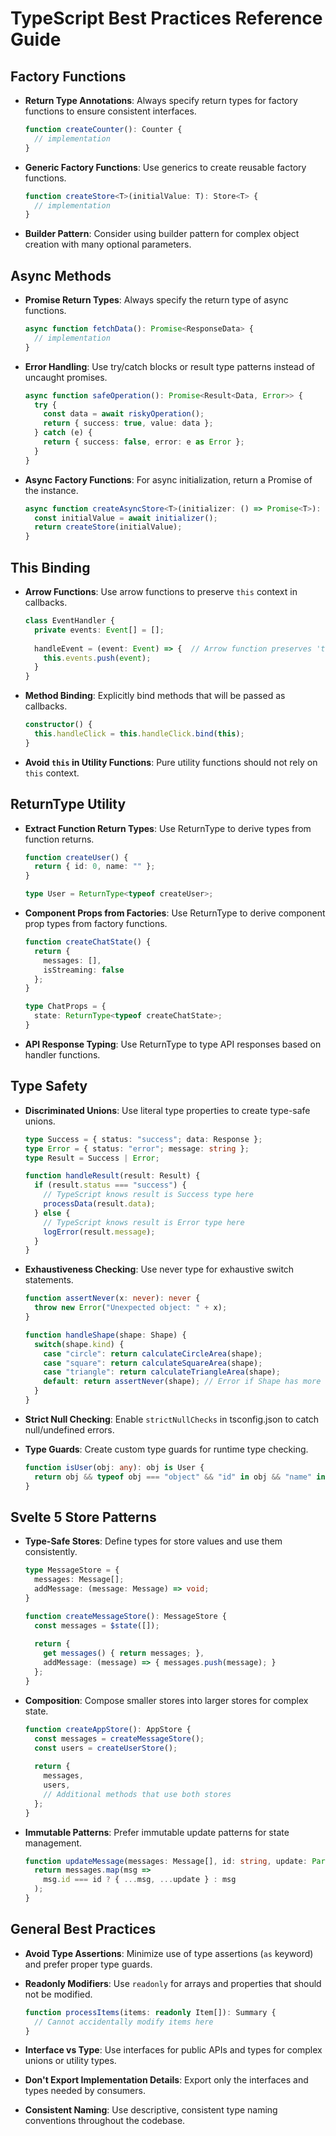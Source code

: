 # TypeScript Best Practices Reference Guide

## Factory Functions

- **Return Type Annotations**: Always specify return types for factory functions to ensure consistent interfaces.
  ```typescript
  function createCounter(): Counter {
    // implementation
  }
  ```

- **Generic Factory Functions**: Use generics to create reusable factory functions.
  ```typescript
  function createStore<T>(initialValue: T): Store<T> {
    // implementation
  }
  ```

- **Builder Pattern**: Consider using builder pattern for complex object creation with many optional parameters.

## Async Methods

- **Promise Return Types**: Always specify the return type of async functions.
  ```typescript
  async function fetchData(): Promise<ResponseData> {
    // implementation
  }
  ```

- **Error Handling**: Use try/catch blocks or result type patterns instead of uncaught promises.
  ```typescript
  async function safeOperation(): Promise<Result<Data, Error>> {
    try {
      const data = await riskyOperation();
      return { success: true, value: data };
    } catch (e) {
      return { success: false, error: e as Error };
    }
  }
  ```

- **Async Factory Functions**: For async initialization, return a Promise of the instance.
  ```typescript
  async function createAsyncStore<T>(initializer: () => Promise<T>): Promise<Store<T>> {
    const initialValue = await initializer();
    return createStore(initialValue);
  }
  ```

## This Binding

- **Arrow Functions**: Use arrow functions to preserve `this` context in callbacks.
  ```typescript
  class EventHandler {
    private events: Event[] = [];
    
    handleEvent = (event: Event) => {  // Arrow function preserves 'this'
      this.events.push(event);
    }
  }
  ```

- **Method Binding**: Explicitly bind methods that will be passed as callbacks.
  ```typescript
  constructor() {
    this.handleClick = this.handleClick.bind(this);
  }
  ```

- **Avoid `this` in Utility Functions**: Pure utility functions should not rely on `this` context.

## ReturnType Utility

- **Extract Function Return Types**: Use ReturnType to derive types from function returns.
  ```typescript
  function createUser() {
    return { id: 0, name: "" };
  }
  
  type User = ReturnType<typeof createUser>;
  ```

- **Component Props from Factories**: Use ReturnType to derive component prop types from factory functions.
  ```typescript
  function createChatState() {
    return {
      messages: [],
      isStreaming: false
    };
  }
  
  type ChatProps = {
    state: ReturnType<typeof createChatState>;
  }
  ```

- **API Response Typing**: Use ReturnType to type API responses based on handler functions.

## Type Safety

- **Discriminated Unions**: Use literal type properties to create type-safe unions.
  ```typescript
  type Success = { status: "success"; data: Response };
  type Error = { status: "error"; message: string };
  type Result = Success | Error;
  
  function handleResult(result: Result) {
    if (result.status === "success") {
      // TypeScript knows result is Success type here
      processData(result.data);
    } else {
      // TypeScript knows result is Error type here
      logError(result.message);
    }
  }
  ```

- **Exhaustiveness Checking**: Use never type for exhaustive switch statements.
  ```typescript
  function assertNever(x: never): never {
    throw new Error("Unexpected object: " + x);
  }
  
  function handleShape(shape: Shape) {
    switch(shape.kind) {
      case "circle": return calculateCircleArea(shape);
      case "square": return calculateSquareArea(shape);
      case "triangle": return calculateTriangleArea(shape);
      default: return assertNever(shape); // Error if Shape has more types
    }
  }
  ```

- **Strict Null Checking**: Enable `strictNullChecks` in tsconfig.json to catch null/undefined errors.

- **Type Guards**: Create custom type guards for runtime type checking.
  ```typescript
  function isUser(obj: any): obj is User {
    return obj && typeof obj === "object" && "id" in obj && "name" in obj;
  }
  ```

## Svelte 5 Store Patterns

- **Type-Safe Stores**: Define types for store values and use them consistently.
  ```typescript
  type MessageStore = {
    messages: Message[];
    addMessage: (message: Message) => void;
  }
  
  function createMessageStore(): MessageStore {
    const messages = $state([]);
    
    return {
      get messages() { return messages; },
      addMessage: (message) => { messages.push(message); }
    };
  }
  ```

- **Composition**: Compose smaller stores into larger stores for complex state.
  ```typescript
  function createAppStore(): AppStore {
    const messages = createMessageStore();
    const users = createUserStore();
    
    return {
      messages,
      users,
      // Additional methods that use both stores
    };
  }
  ```

- **Immutable Patterns**: Prefer immutable update patterns for state management.
  ```typescript
  function updateMessage(messages: Message[], id: string, update: Partial<Message>): Message[] {
    return messages.map(msg => 
      msg.id === id ? { ...msg, ...update } : msg
    );
  }
  ```

## General Best Practices

- **Avoid Type Assertions**: Minimize use of type assertions (`as` keyword) and prefer proper type guards.

- **Readonly Modifiers**: Use `readonly` for arrays and properties that should not be modified.
  ```typescript
  function processItems(items: readonly Item[]): Summary {
    // Cannot accidentally modify items here
  }
  ```

- **Interface vs Type**: Use interfaces for public APIs and types for complex unions or utility types.

- **Don't Export Implementation Details**: Export only the interfaces and types needed by consumers.

- **Consistent Naming**: Use descriptive, consistent type naming conventions throughout the codebase.